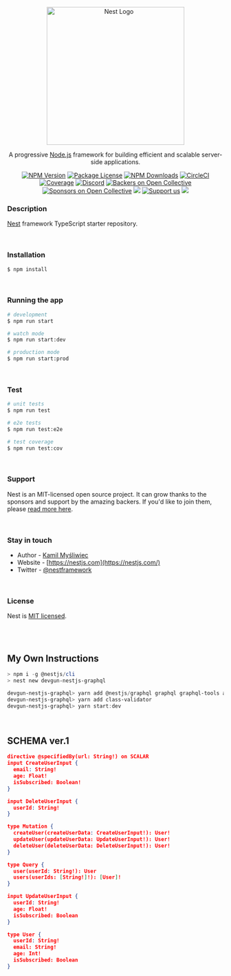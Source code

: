 <p align="center">
  <a href="http://nestjs.com/" target="blank"><img src="https://nestjs.com/img/logo_text.svg" width="320" alt="Nest Logo" /></a>
</p>

[circleci-image]: https://img.shields.io/circleci/build/github/nestjs/nest/master?token=abc123def456
[circleci-url]: https://circleci.com/gh/nestjs/nest

  <p align="center">A progressive <a href="http://nodejs.org" target="_blank">Node.js</a> framework for building efficient and scalable server-side applications.</p>
    <p align="center">
<a href="https://www.npmjs.com/~nestjscore" target="_blank"><img src="https://img.shields.io/npm/v/@nestjs/core.svg" alt="NPM Version" /></a>
<a href="https://www.npmjs.com/~nestjscore" target="_blank"><img src="https://img.shields.io/npm/l/@nestjs/core.svg" alt="Package License" /></a>
<a href="https://www.npmjs.com/~nestjscore" target="_blank"><img src="https://img.shields.io/npm/dm/@nestjs/common.svg" alt="NPM Downloads" /></a>
<a href="https://circleci.com/gh/nestjs/nest" target="_blank"><img src="https://img.shields.io/circleci/build/github/nestjs/nest/master" alt="CircleCI" /></a>
<a href="https://coveralls.io/github/nestjs/nest?branch=master" target="_blank"><img src="https://coveralls.io/repos/github/nestjs/nest/badge.svg?branch=master#9" alt="Coverage" /></a>
<a href="https://discord.gg/G7Qnnhy" target="_blank"><img src="https://img.shields.io/badge/discord-online-brightgreen.svg" alt="Discord"/></a>
<a href="https://opencollective.com/nest#backer" target="_blank"><img src="https://opencollective.com/nest/backers/badge.svg" alt="Backers on Open Collective" /></a>
<a href="https://opencollective.com/nest#sponsor" target="_blank"><img src="https://opencollective.com/nest/sponsors/badge.svg" alt="Sponsors on Open Collective" /></a>
  <a href="https://paypal.me/kamilmysliwiec" target="_blank"><img src="https://img.shields.io/badge/Donate-PayPal-ff3f59.svg"/></a>
    <a href="https://opencollective.com/nest#sponsor"  target="_blank"><img src="https://img.shields.io/badge/Support%20us-Open%20Collective-41B883.svg" alt="Support us"></a>
  <a href="https://twitter.com/nestframework" target="_blank"><img src="https://img.shields.io/twitter/follow/nestframework.svg?style=social&label=Follow"></a>
</p>
  <!--[![Backers on Open Collective](https://opencollective.com/nest/backers/badge.svg)](https://opencollective.com/nest#backer)
  [![Sponsors on Open Collective](https://opencollective.com/nest/sponsors/badge.svg)](https://opencollective.com/nest#sponsor)-->

### Description

[Nest](https://github.com/nestjs/nest) framework TypeScript starter repository.

<br/>

### Installation

```bash
$ npm install
```

<br/>

### Running the app

```bash
# development
$ npm run start

# watch mode
$ npm run start:dev

# production mode
$ npm run start:prod
```

<br/>

### Test

```bash
# unit tests
$ npm run test

# e2e tests
$ npm run test:e2e

# test coverage
$ npm run test:cov
```

<br/>

### Support

Nest is an MIT-licensed open source project. It can grow thanks to the sponsors and support by the amazing backers. If you'd like to join them, please [read more here](https://docs.nestjs.com/support).

<br/>

### Stay in touch

- Author - [Kamil Myśliwiec](https://kamilmysliwiec.com)
- Website - [https://nestjs.com](https://nestjs.com/)
- Twitter - [@nestframework](https://twitter.com/nestframework)

<br/>

### License

Nest is [MIT licensed](LICENSE).

<br/>

<br/>

## My Own Instructions

```powershell
> npm i -g @nestjs/cli
> nest new devgun-nestjs-graphql

devgun-nestjs-graphql> yarn add @nestjs/graphql graphql graphql-tools apollo-server-express
devgun-nestjs-graphql> yarn add class-validator
devgun-nestjs-graphql> yarn start:dev
```

<br/>

## SCHEMA ver.1

```json
directive @specifiedBy(url: String!) on SCALAR
input CreateUserInput {
  email: String!
  age: Float!
  isSubscribed: Boolean!
}

input DeleteUserInput {
  userId: String!
}

type Mutation {
  createUser(createUserData: CreateUserInput!): User!
  updateUser(updateUserData: UpdateUserInput!): User!
  deleteUser(deleteUserData: DeleteUserInput!): User!
}

type Query {
  user(userId: String!): User
  users(userIds: [String!]!): [User]!
}

input UpdateUserInput {
  userId: String!
  age: Float!
  isSubscribed: Boolean
}

type User {
  userId: String!
  email: String!
  age: Int!
  isSubscribed: Boolean
}
```

